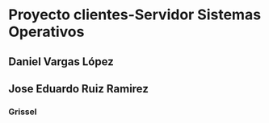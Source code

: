 # Proyecto clientes-Servidor Sistemas Operativos

## Daniel Vargas López
## Jose Eduardo Ruiz Ramirez
### Grissel
